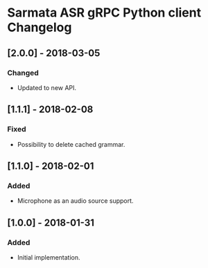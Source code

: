 # Sarmata ASR gRPC Python client Changelog

## [2.0.0] - 2018-03-05
### Changed
- Updated to new API.

## [1.1.1] - 2018-02-08
### Fixed
- Possibility to delete cached grammar.

## [1.1.0] - 2018-02-01
### Added
- Microphone as an audio source support.

## [1.0.0] - 2018-01-31
### Added
- Initial implementation.
